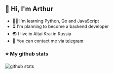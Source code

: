 ## 👋 Hi, I'm Arthur
- 🐱‍👤 I'm learning Python, Go and JavaScript
- ⏳ I'm planning to become a backend developer
- 🌏 I live in Altai Krai in Russia
- 💬 You can contact me via [telegram](https://t.me/submitbutton)

### ⭐ My github stats
![github stats](https://github-profile-summary-cards.vercel.app/api/cards/stats?username=TheArtur128&theme=nord_bright)
